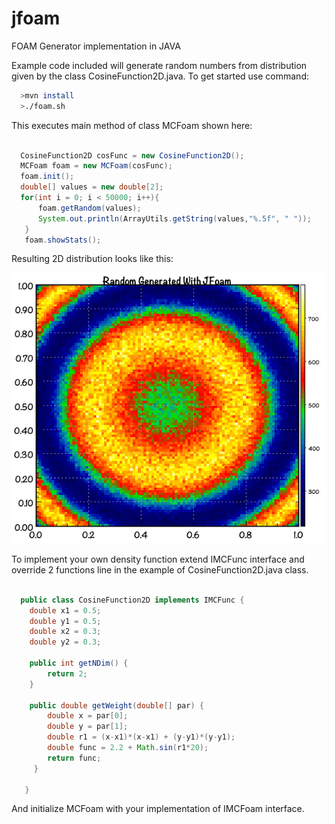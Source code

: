 # jfoam
FOAM Generator implementation in JAVA

Example code included will generate random numbers from distribution
given by the class CosineFunction2D.java. To get started use command:

```bash
  >mvn install
  >./foam.sh
```

This executes main method of class MCFoam shown here:

```java

  CosineFunction2D cosFunc = new CosineFunction2D();
  MCFoam foam = new MCFoam(cosFunc);
  foam.init();
  double[] values = new double[2];
  for(int i = 0; i < 50000; i++){
      foam.getRandom(values);
      System.out.println(ArrayUtils.getString(values,"%.5f", " "));
   }
   foam.showStats();
```

Resulting 2D distribution looks like this:

![2D Gaussian Distribution](./src/main/resources/demo/jfoam_demo.png)

To implement your own density function extend IMCFunc interface and override 2 functions
line in the example of CosineFunction2D.java class. 

```java

  public class CosineFunction2D implements IMCFunc {  
    double x1 = 0.5;
    double y1 = 0.5;
    double x2 = 0.3;
    double y2 = 0.3;
    
    public int getNDim() {
        return 2;
    }

    public double getWeight(double[] par) {
        double x = par[0];
        double y = par[1];
        double r1 = (x-x1)*(x-x1) + (y-y1)*(y-y1);
        double func = 2.2 + Math.sin(r1*20);
        return func;
     }
    
   }
```

And initialize MCFoam with your implementation of IMCFoam interface.
